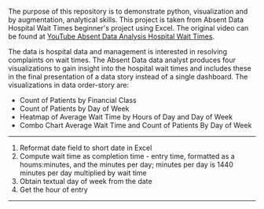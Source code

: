 The purpose of this repository is to demonstrate python, visualization and by augmentation, analytical skills. This project is taken from Absent Data Hospital Wait Times beginner's project using Excel. The original video can be found at [YouTube Absent Data Analysis Hospital Wait Times](https://youtu.be/34cvSgkuaqc).

The data is hospital data and management is interested in resolving complaints on wait times. The Absent Data data analyst produces four visualizations to gain insight into the hospital wait times and includes these in the final presentation of a data story instead of a single dashboard. The visualizations in data order-story are:
- Count of Patients by Financial Class
- Count of Patients by Day of Week 
- Heatmap of Average Wait Time by Hours of Day and Day of Week
- Combo Chart Average Wait Time and Count of Patients By Day of Week




-----
1. Reformat date field to short date in Excel
2. Compute wait time as completion time - entry time,  formatted as a houms:minutes, and the minutes per day; minutes per day is 1440 minutes per day multiplied by wait time
3. Obtain textual day of week from the date
4. Get the hour of entry
-----